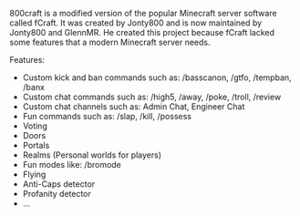 800craft is a modified version of the popular Minecraft server software called fCraft. 
It was created by Jonty800 and is now maintained by Jonty800 and GlennMR. 
He created this project because fCraft lacked some features that a modern Minecraft server needs.

Features:

* Custom kick and ban commands such as: /basscanon, /gtfo, /tempban, /banx
* Custom chat commands such as: /high5, /away, /poke, /troll, /review
* Custom chat channels such as: Admin Chat, Engineer Chat
* Fun commands such as: /slap, /kill, /possess
* Voting
* Doors
* Portals
* Realms (Personal worlds for players)
* Fun modes like: /bromode
* Flying
* Anti-Caps detector
* Profanity detector
* ...